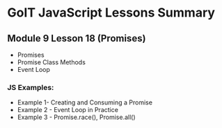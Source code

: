 # GoIT JavaScript Lessons Summary

## Module 9 Lesson 18 (Promises)

-   Promises
-   Promise Class Methods
-   Event Loop

### JS Examples:

-   Example 1- Creating and Consuming a Promise
-   Example 2 - Event Loop in Practice
-   Example 3 - Promise.race(), Promise.all()
